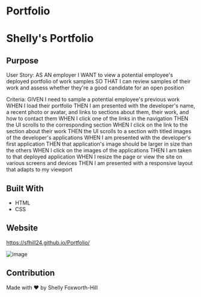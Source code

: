 # Portfolio

# Shelly's Portfolio

## Purpose
User Story:
AS AN employer
I WANT to view a potential employee's deployed portfolio of work samples
SO THAT I can review samples of their work and assess whether they're a good candidate for an open position

Criteria:
GIVEN I need to sample a potential employee's previous work
WHEN I load their portfolio
THEN I am presented with the developer's name, a recent photo or avatar, and links to sections about them, their work, and how to contact them
WHEN I click one of the links in the navigation
THEN the UI scrolls to the corresponding section
WHEN I click on the link to the section about their work
THEN the UI scrolls to a section with titled images of the developer's applications
WHEN I am presented with the developer's first application
THEN that application's image should be larger in size than the others
WHEN I click on the images of the applications
THEN I am taken to that deployed application
WHEN I resize the page or view the site on various screens and devices
THEN I am presented with a responsive layout that adapts to my viewport

## Built With
* HTML
* CSS

## Website
https://sfhill24.github.io/Portfolio/

![image](https://user-images.githubusercontent.com/49098706/200064691-adbee9b1-c27f-4f01-a269-ce725db31fd4.png)



## Contribution
Made with ❤️ by Shelly Foxworth-Hill

